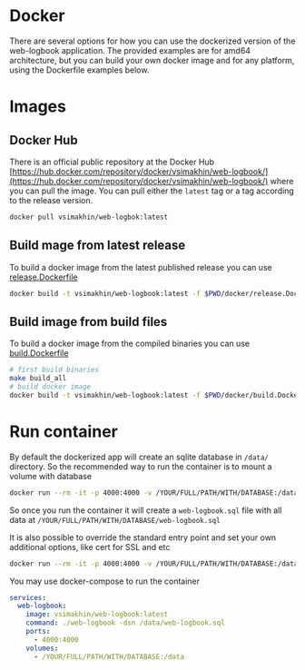 # Docker

There are several options for how you can use the dockerized version of the web-logbook application. The provided examples are for amd64 architecture, but you can build your own docker image and for any platform, using the Dockerfile examples below.

# Images

## Docker Hub

There is an official public repository at the Docker Hub [https://hub.docker.com/repository/docker/vsimakhin/web-logbook/](https://hub.docker.com/repository/docker/vsimakhin/web-logbook/) where you can pull the image. You can pull either the `latest` tag or a tag according to the release version.

```bash
docker pull vsimakhin/web-logbok:latest
```

## Build mage from latest release

To build a docker image from the latest published release you can use [release.Dockerfile](./release.Dockerfile)

```bash
docker build -t vsimakhin/web-logbook:latest -f $PWD/docker/release.Dockerfile .
```

## Build image from build files

To build a docker image from the compiled binaries you can use [build.Dockerfile](./build.Dockerfile)

```bash
# first build binaries
make build_all
# build docker image
docker build -t vsimakhin/web-logbook:latest -f $PWD/docker/build.Dockerfile .

```

# Run container


By default the dockerized app will create an sqlite database in `/data/` directory. So the recommended way to run the container is to mount a volume with database

```bash
docker run --rm -it -p 4000:4000 -v /YOUR/FULL/PATH/WITH/DATABASE:/data vsimakhin/web-logbook:latest
```
So once you run the container it will create a `web-logbook.sql` file with all data at `/YOUR/FULL/PATH/WITH/DATABASE/web-logbook.sql`

It is also possible to override the standard entry point and set your own additional options, like cert for SSL and etc

```bash
docker run --rm -it -p 4000:4000 -v /YOUR/FULL/PATH/WITH/DATABASE:/data -v /PATH/TO/CERTS:/certs vsimakhin/web-logbook:latest ./web-logbook -dsn /data/web-logbook.sql -cert /certs/my-certificate.pem
```

You may use docker-compose to run the container
```yaml
services:
  web-logbook:
    image: vsimakhin/web-logbook:latest
    command: ./web-logbook -dsn /data/web-logbook.sql
    ports:
      - 4000:4000
    volumes:
      - /YOUR/FULL/PATH/WITH/DATABASE:/data
```